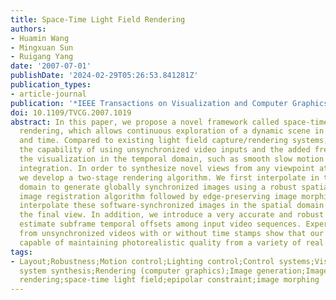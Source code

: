 ```yaml
---
title: Space-Time Light Field Rendering
authors:
- Huamin Wang
- Mingxuan Sun
- Ruigang Yang
date: '2007-07-01'
publishDate: '2024-02-29T05:26:53.841281Z'
publication_types:
- article-journal
publication: '*IEEE Transactions on Visualization and Computer Graphics*'
doi: 10.1109/TVCG.2007.1019
abstract: In this paper, we propose a novel framework called space-time light field
  rendering, which allows continuous exploration of a dynamic scene in both space
  and time. Compared to existing light field capture/rendering systems, it offers
  the capability of using unsynchronized video inputs and the added freedom of controlling
  the visualization in the temporal domain, such as smooth slow motion and temporal
  integration. In order to synthesize novel views from any viewpoint at any time instant,
  we develop a two-stage rendering algorithm. We first interpolate in the temporal
  domain to generate globally synchronized images using a robust spatial-temporal
  image registration algorithm followed by edge-preserving image morphing. We then
  interpolate these software-synchronized images in the spatial domain to synthesize
  the final view. In addition, we introduce a very accurate and robust algorithm to
  estimate subframe temporal offsets among input video sequences. Experimental results
  from unsynchronized videos with or without time stamps show that our approach is
  capable of maintaining photorealistic quality from a variety of real scenes.
tags:
- Layout;Robustness;Motion control;Lighting control;Control systems;Visualization;Control
  system synthesis;Rendering (computer graphics);Image generation;Image registration;Image-based
  rendering;space-time light field;epipolar constraint;image morphing
---
```

